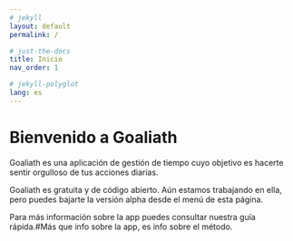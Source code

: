 ```yaml
---
# jekyll
layout: default
permalink: /

# just-the-docs
title: Inicio
nav_order: 1

# jekyll-polyglot
lang: es
---
```

# Bienvenido a Goaliath

Goaliath es una aplicación de gestión de tiempo cuyo objetivo es hacerte sentir orgulloso de tus acciones diarias.

Goaliath es gratuita y de código abierto. Aún estamos trabajando en ella, pero puedes bajarte la versión alpha desde el menú de esta página.

Para más información sobre la app puedes consultar nuestra guía rápida.#Más que info sobre la app, es info sobre el método.
